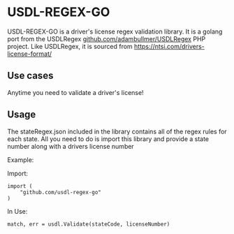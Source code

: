 # USDL-REGEX-GO

USDL-REGEX-GO is a driver's license regex validation library.  It is a golang port from the USDLRegex [github.com/adambullmer/USDLRegex](https://github.com/adambullmer/USDLRegex) PHP project.  Like USDLRegex, it is sourced from https://ntsi.com/drivers-license-format/

## Use cases

Anytime you need to validate a driver's license!

## Usage

The stateRegex.json included in the library contains all of the regex rules for each state.  All you need to do is import this library and provide a state number along with a drivers license number

Example:

Import:

```
import (
	"github.com/usdl-regex-go"
)
```

In Use:

```
match, err = usdl.Validate(stateCode, licenseNumber)
```